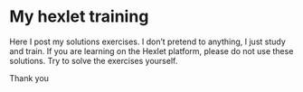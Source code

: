 # My hexlet training
Here I post my solutions exercises.
I don’t pretend to anything, I just study and train.
If you are learning on the Hexlet platform, please do not use these solutions. 
Try to solve the exercises yourself.

Thank you 
